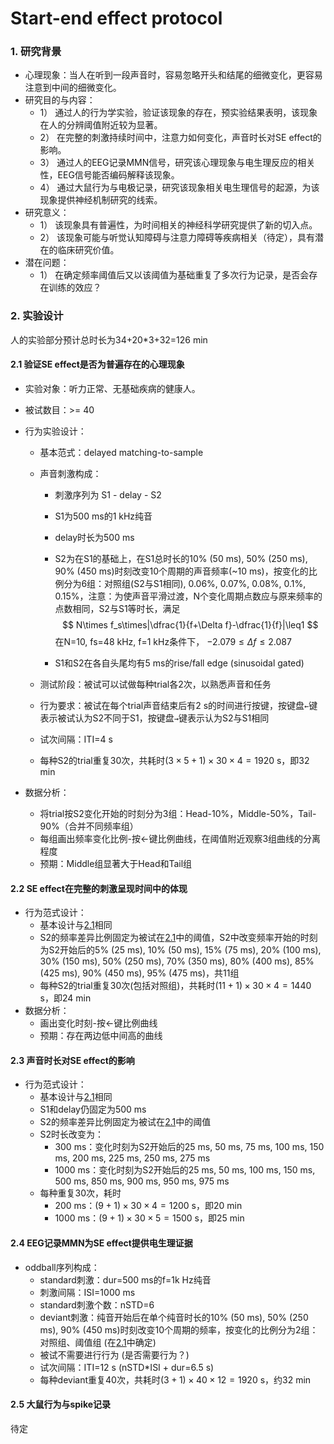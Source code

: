 # Start-end effect protocol

### 1. 研究背景

- 心理现象：当人在听到一段声音时，容易忽略开头和结尾的细微变化，更容易注意到中间的细微变化。
- 研究目的与内容：
  - 1） 通过人的行为学实验，验证该现象的存在，预实验结果表明，该现象在人的分辨阈值附近较为显著。
  - 2） 在完整的刺激持续时间中，注意力如何变化，声音时长对SE effect的影响。
  - 3） 通过人的EEG记录MMN信号，研究该心理现象与电生理反应的相关性，EEG信号能否编码解释该现象。
  - 4） 通过大鼠行为与电极记录，研究该现象相关电生理信号的起源，为该现象提供神经机制研究的线索。
- 研究意义：
  - 1） 该现象具有普遍性，为时间相关的神经科学研究提供了新的切入点。
  - 2） 该现象可能与听觉认知障碍与注意力障碍等疾病相关（待定），具有潜在的临床研究价值。
- 潜在问题：
  - 1） 在确定频率阈值后又以该阈值为基础重复了多次行为记录，是否会存在训练的效应？


### 2. 实验设计

人的实验部分预计总时长为34+20*3+32=126 min

#### 2.1 验证SE effect是否为普遍存在的心理现象<a id="basicDesign"></a>

- 实验对象：听力正常、无基础疾病的健康人。

- 被试数目：>= 40

- 行为实验设计：
  - 基本范式：delayed matching-to-sample
  
  - 声音刺激构成：
    - 刺激序列为 S1 - delay - S2
    
    - S1为500 ms的1 kHz纯音
    
    - delay时长为500 ms
    
    - S2为在S1的基础上，在S1总时长的10% (50 ms), 50% (250 ms), 90% (450 ms)时刻改变10个周期的声音频率(~10 ms)，按变化的比例分为6组：对照组(S2与S1相同), 0.06%, 0.07%, 0.08%, 0.1%, 0.15%，注意：为使声音平滑过渡，N个变化周期点数应与原来频率的点数相同，S2与S1等时长，满足
      $$
      N\times f_s\times|\dfrac{1}{f+\Delta f}-\dfrac{1}{f}|\leq1
      $$
      在N=10, fs=48 kHz, f=1 kHz条件下， $-2.079\leq\Delta f\leq2.087$
    
    - S1和S2在各自头尾均有5 ms的rise/fall edge (sinusoidal gated)
    
  - 测试阶段：被试可以试做每种trial各2次，以熟悉声音和任务
    
  - 行为要求：被试在每个trial声音结束后有2 s的时间进行按键，按键盘`←`键表示被试认为S2不同于S1，按键盘`→`键表示认为S2与S1相同
    
  - 试次间隔：ITI=4 s
  
  - 每种S2的trial重复30次，共耗时$(3\times5+1)\times30\times4=1920$ s，即32 min
  
- 数据分析：

  - 将trial按S2变化开始的时刻分为3组：Head-10%，Middle-50%，Tail-90%（合并不同频率组）
  - 每组画出频率变化比例-按←键比例曲线，在阈值附近观察3组曲线的分离程度
  - 预期：Middle组显著大于Head和Tail组


#### 2.2 SE effect在完整的刺激呈现时间中的体现

- 行为范式设计：
  - 基本设计与[2.1](#basicDesign)相同
  - S2的频率差异比例固定为被试在[2.1](#basicDesign)中的阈值，S2中改变频率开始的时刻为S2开始后的5% (25 ms), 10% (50 ms), 15% (75 ms), 20% (100 ms), 30% (150 ms), 50% (250 ms), 70% (350 ms), 80% (400 ms), 85% (425 ms), 90% (450 ms), 95% (475 ms)，共11组
  - 每种S2的trial重复30次(包括对照组)，共耗时$(11+1)\times30\times4=1440$ s，即24 min
- 数据分析：
  - 画出变化时刻-按←键比例曲线
  - 预期：存在两边低中间高的曲线

#### 2.3 声音时长对SE effect的影响

- 行为范式设计：
  - 基本设计与[2.1](#basicDesign)相同
  - S1和delay仍固定为500 ms
  - S2的频率差异比例固定为被试在[2.1](#basicDesign)中的阈值
  - S2时长改变为：
    - 300 ms：变化时刻为S2开始后的25 ms, 50 ms, 75 ms, 100 ms, 150 ms, 200 ms, 225 ms, 250 ms, 275 ms
    - 1000 ms：变化时刻为S2开始后的25 ms, 50 ms, 100 ms, 150 ms, 500 ms, 850 ms, 900 ms, 950 ms, 975 ms
  - 每种重复30次，耗时
    - 200 ms：$(9+1)\times30\times4=1200$ s，即20 min
    - 1000 ms：$(9+1)\times30\times5=1500$ s，即25 min

#### 2.4 EEG记录MMN为SE effect提供电生理证据

- oddball序列构成：
  - standard刺激：dur=500 ms的f=1k Hz纯音
  - 刺激间隔：ISI=1000 ms
  - standard刺激个数：nSTD=6
  - deviant刺激：纯音开始后在单个纯音时长的10% (50 ms), 50% (250 ms), 90% (450 ms)时刻改变10个周期的频率，按变化的比例分为2组：对照组、阈值组 (在[2.1](#basicDesign)中确定)
  - 被试不需要进行行为 (是否需要行为？)
  - 试次间隔：ITI=12 s (nSTD*ISI + dur=6.5 s)
  - 每种deviant重复40次，共耗时$(3+1)\times40\times12=1920$ s，约32 min

#### 2.5 大鼠行为与spike记录

待定

